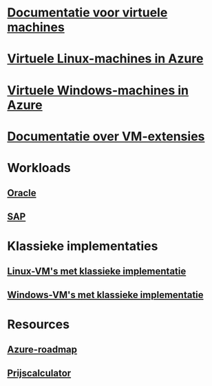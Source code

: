 # [Documentatie voor virtuele machines](index.md)

# [Virtuele Linux-machines in Azure](linux/overview.md)
# [Virtuele Windows-machines in Azure](windows/overview.md)
# [Documentatie over VM-extensies](extensions/overview.md)
# Workloads
## [Oracle](workloads/oracle/oracle-considerations.md)
## [SAP](workloads/sap/get-started.md)
# Klassieke implementaties
## [Linux-VM's met klassieke implementatie](linux/overview.md?toc=%2fazure%2fvirtual-machines%2flinux%2fclassic%2ftoc.json)
## [Windows-VM's met klassieke implementatie](windows/overview.md?toc=%2fazure%2fvirtual-machines%2fwindows%2fclassic%2ftoc.json)
# Resources
## [Azure-roadmap](https://azure.microsoft.com/roadmap/?category=compute)
## [Prijscalculator](https://azure.microsoft.com/pricing/calculator/)

